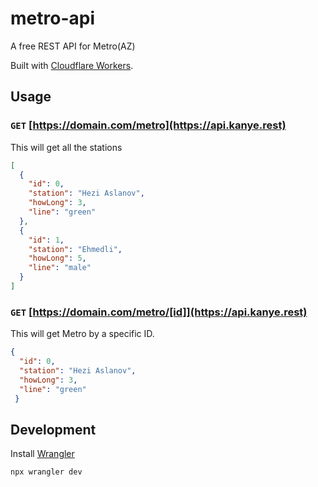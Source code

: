 # metro-api
A free REST API for Metro(AZ)

Built with [Cloudflare Workers](https://workers.cloudflare.com/).

## Usage

### `GET` [https://domain.com/metro](https://api.kanye.rest)
This will get all the stations
```json
[
  {
    "id": 0,
    "station": "Hezi Aslanov",
    "howLong": 3,
    "line": "green"
  },
  {
    "id": 1,
    "station": "Ehmedli",
    "howLong": 5,
    "line": "male"
  }
]
```

### `GET` [https://domain.com/metro/[id]](https://api.kanye.rest)
This will get Metro by a specific ID.
```json
{
  "id": 0,
  "station": "Hezi Aslanov",
  "howLong": 3,
  "line": "green"
 }
```

## Development

Install [Wrangler](https://developers.cloudflare.com/workers/wrangler/get-started/#installation)

```shell
npx wrangler dev
```
